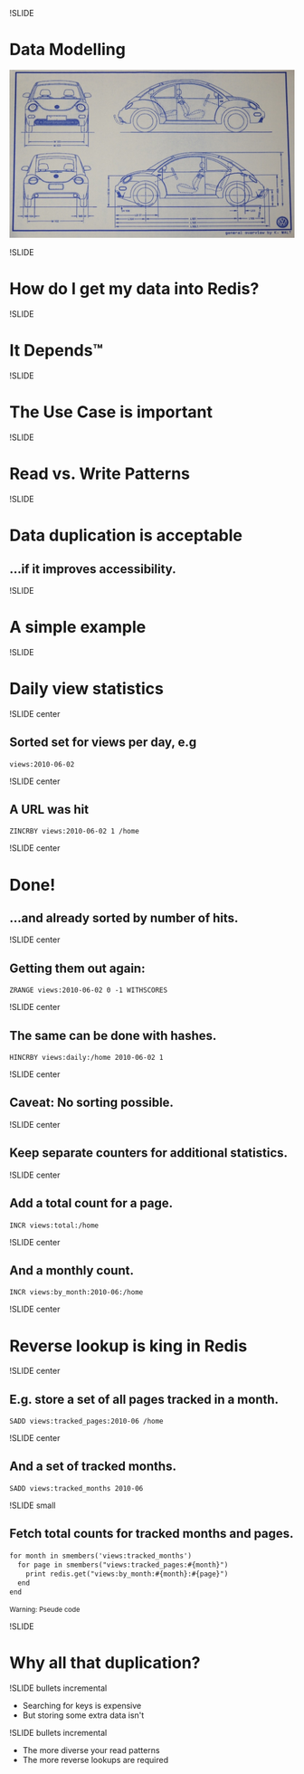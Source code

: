 !SLIDE

# Data Modelling #

<a href="http://www.flickr.com/photos/define23/2289185755/"><img src="blueprint.jpg" alt="Blueprint"/></a>

!SLIDE

# How do I get my data into Redis? #

!SLIDE

# It Depends™ #

!SLIDE

# The Use Case is important #

!SLIDE

# Read vs. Write Patterns #

!SLIDE

# Data duplication is acceptable #
## ...if it improves accessibility. ##

!SLIDE

# A simple example #

!SLIDE

# Daily view statistics #

!SLIDE center

## Sorted set for views per day, e.g #

    views:2010-06-02

!SLIDE center

## A URL was hit ##

    ZINCRBY views:2010-06-02 1 /home

!SLIDE center

# Done! #
## ...and already sorted by number of hits. ##

!SLIDE center

## Getting them out again: ##

    ZRANGE views:2010-06-02 0 -1 WITHSCORES

!SLIDE center

## The same can be done with hashes. ##

    HINCRBY views:daily:/home 2010-06-02 1

!SLIDE center

## Caveat: No sorting possible. ##

!SLIDE center

## Keep separate counters for additional statistics. ##

!SLIDE center

## Add a total count for a page. ##

    INCR views:total:/home

!SLIDE center

## And a monthly count. ##

    INCR views:by_month:2010-06:/home

!SLIDE center

# Reverse lookup is king in Redis #

!SLIDE center

## E.g. store a set of all pages tracked in a month. ##

    SADD views:tracked_pages:2010-06 /home

!SLIDE center

## And a set of tracked months. ##

    SADD views:tracked_months 2010-06

!SLIDE small

## Fetch total counts for tracked months and pages. ##

    for month in smembers('views:tracked_months')
      for page in smembers("views:tracked_pages:#{month}")
        print redis.get("views:by_month:#{month}:#{page}")
      end
    end

<div class="full-center"><small>Warning: Pseude code</small></div>

!SLIDE

# Why all that duplication? #

!SLIDE bullets incremental

* Searching for keys is expensive
* But storing some extra data isn't

!SLIDE bullets incremental

* The more diverse your read patterns
* The more reverse lookups are required
